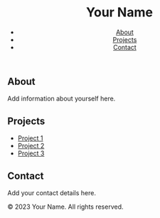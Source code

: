 <!DOCTYPE html>
<html lang="en">
<head>
  <meta charset="UTF-8">
  <meta name="viewport" content="width=device-width, initial-scale=1.0">
  <title>Your GitHub Profile</title>
  <style>
    /* Add your custom CSS styles here */
  </style>
</head>
<body>
  <header>
    <h1>Your Name</h1>
    <nav>
      <ul>
        <li><a href="#about">About</a></li>
        <li><a href="#projects">Projects</a></li>
        <li><a href="#contact">Contact</a></li>
      </ul>
    </nav>
  </header>

  <section id="about">
    <h2>About</h2>
    <p>Add information about yourself here.</p>
  </section>

  <section id="projects">
    <h2>Projects</h2>
    <ul>
      <li><a href="#">Project 1</a></li>
      <li><a href="#">Project 2</a></li>
      <li><a href="#">Project 3</a></li>
      <!-- Add more projects as needed -->
    </ul>
  </section>

  <section id="contact">
    <h2>Contact</h2>
    <p>Add your contact details here.</p>
  </section>

  <footer>
    <p>&copy; 2023 Your Name. All rights reserved.</p>
  </footer>
</body>
</html>

